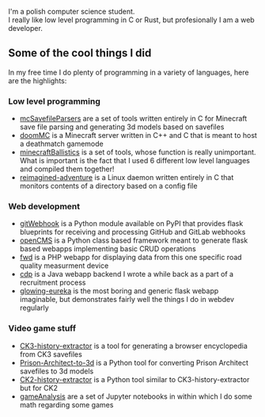 I'm a polish computer science student.  
I really like low level programming in C or Rust, but profesionally I am a web developer.

## Some of the cool things I did

In my free time I do plenty of programming in a variety of languages, here are the highlights:

### Low level programming

- [mcSavefileParsers](https://github.com/TCA166/mcSavefileParsers) are a set of tools written entirely in C for Minecraft save file parsing and generating 3d models based on savefiles
- [doomMC](https://github.com/TCA166/doomMC) is a Minecraft server written in C++ and C that is meant to host a deathmatch gamemode
- [minecraftBallistics](https://github.com/TCA166/minecraftBallistics) is a set of tools, whose function is really unimportant. What is important is the fact that I used 6 different low level languages and compiled them together!
- [reimagined-adventure](https://github.com/TCA166/reimagined-adventure) is a Linux daemon written entirely in C that monitors contents of a directory based on a config file

### Web development

- [gitWebhook](https://github.com/TCA166/gitWebhook) is a Python module available on PyPI that provides flask blueprints for receiving and processing GitHub and GitLab webhooks
- [openCMS](https://github.com/TCA166/openCMS) is a Python class based framework meant to generate flask based webapps implementing basic CRUD operations
- [fwd](https://github.com/TCA166/fwd) is a PHP webapp for displaying data from this one specific road quality measurment device
- [cdp](https://github.com/TCA166/cdp) is a Java webapp backend I wrote a while back as a part of a recruitment process
- [glowing-eureka](https://github.com/TCA166/glowing-eureka) is the most boring and generic flask webapp imaginable, but demonstrates fairly well the things I do in webdev regularly

### Video game stuff

- [CK3-history-extractor](https://github.com/TCA166/CK3-history-extractor) is a tool for generating a browser encyclopedia from CK3 savefiles
- [Prison-Architect-to-3d](https://github.com/TCA166/Prison-Architect-to-3d-model-converter) is a Python tool for converting Prison Architect savefiles to 3d models
- [CK2-history-extractor](https://github.com/TCA166/CK2-history-extractor) is a Python tool similar to CK3-history-extractor but for CK2
- [gameAnalysis](https://github.com/TCA166/gamesAnalysis) are a set of Jupyter notebooks in within which I do some math regarding some games

<!--
**TCA166/TCA166** is a ✨ _special_ ✨ repository because its `README.md` (this file) appears on your GitHub profile.

Here are some ideas to get you started:

- 🔭 I’m currently working on ...
- 🌱 I’m currently learning ...
- 👯 I’m looking to collaborate on ...
- 🤔 I’m looking for help with ...
- 💬 Ask me about ...
- 📫 How to reach me: ...
- 😄 Pronouns: ...
- ⚡ Fun fact: ...
-->
